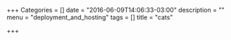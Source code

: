 +++
Categories = []
date = "2016-06-09T14:06:33-03:00"
description = ""
menu = "deployment_and_hosting"
tags = []
title = "cats"

+++

